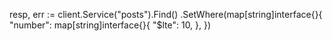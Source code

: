 resp, err := client.Service("posts").Find()
  .SetWhere(map[string]interface{}{
    "number": map[string]interface{}{
      "$lte": 10,
    },
  })